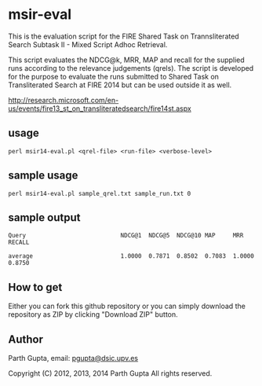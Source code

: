 msir-eval
=========

This is the evaluation script for the FIRE Shared Task on Trannsliterated Search Subtask II - Mixed Script Adhoc Retrieval.

This script evaluates the NDCG@k, MRR, MAP and recall for the supplied runs according to the relevance judgements (qrels). 
The script is developed for the purpose to evaluate the runs submitted to Shared Task on Transliterated Search at FIRE 2014 but can be used outside it as well. 

http://research.microsoft.com/en-us/events/fire13_st_on_transliteratedsearch/fire14st.aspx

**usage**
--------

`perl msir14-eval.pl <qrel-file> <run-file> <verbose-level>`

**sample usage**
--------------

`perl msir14-eval.pl sample_qrel.txt sample_run.txt 0`


**sample output**
----------------
```
Query                           NDCG@1  NDCG@5  NDCG@10 MAP     MRR     RECALL

average                         1.0000  0.7871  0.8502  0.7083  1.0000  0.8750
```

**How to get**
-------------

Either you can fork this github repository or you can simply download the repository as ZIP by clicking "Download ZIP" button.

**Author**
---------

Parth Gupta, email: pgupta@dsic.upv.es


Copyright (C) 2012, 2013, 2014 Parth Gupta All rights reserved.

